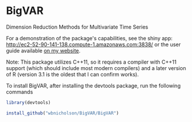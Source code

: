 BigVAR
======

Dimension Reduction Methods for Multivariate Time Series


For a demonstration of the package's capabilities, see the shiny app: http://ec2-52-90-141-138.compute-1.amazonaws.com:3838/ or the user guide available [on my website](http://www.wbnicholson.com/BigVAR.pdf).

Note: This package utilizes C++11, so it requires a compiler with C++11 support (which should include most modern compilers) and a later version of R (version 3.1 is the oldest that I can confirm works).

To install BigVAR, after installing the devtools package, run the following commands

```R
library(devtools)

install_github("wbnicholson/BigVAR/BigVAR")
```


